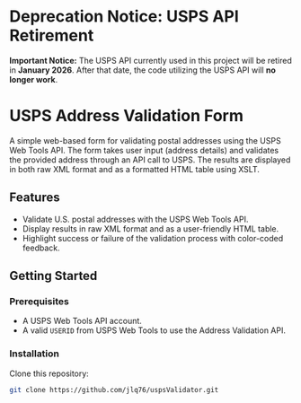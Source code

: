 # Deprecation Notice: USPS API Retirement
**Important Notice:**
The USPS API currently used in this project will be retired in **January 2026**. After that date, the code utilizing the USPS API will **no longer work**.


# USPS Address Validation Form

A simple web-based form for validating postal addresses using the USPS Web Tools API. 
The form takes user input (address details) and validates the provided address through an API call to USPS. 
The results are displayed in both raw XML format and as a formatted HTML table using XSLT.

## Features
- Validate U.S. postal addresses with the USPS Web Tools API.
- Display results in raw XML format and as a user-friendly HTML table.
- Highlight success or failure of the validation process with color-coded feedback.

## Getting Started

### Prerequisites
- A USPS Web Tools API account. 
- A valid `USERID` from USPS Web Tools to use the Address Validation API.

### Installation
Clone this repository:
   ```bash
   git clone https://github.com/jlq76/uspsValidator.git
